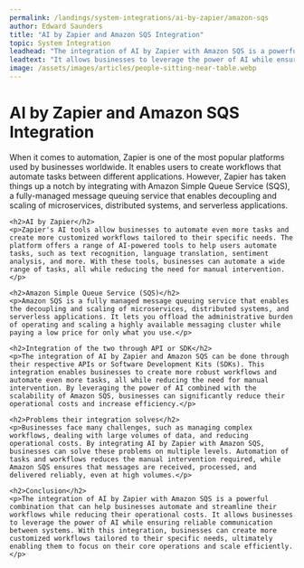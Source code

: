 ```yaml
---
permalink: /landings/system-integrations/ai-by-zapier/amazon-sqs
author: Edward Saunders
title: "AI by Zapier and Amazon SQS Integration"
topic: System Integration
leadhead: "The integration of AI by Zapier with Amazon SQS is a powerful combination that can help businesses automate and streamline their workflows while reducing their operational costs"
leadtext: "It allows businesses to leverage the power of AI while ensuring reliable communication between systems. With this integration, businesses can create more customized workflows tailored to their specific needs, ultimately enabling them to focus on their core operations and scale efficiently."
image: /assets/images/articles/people-sitting-near-table.webp
---
```

<div class="arttext">	<h1>AI by Zapier and Amazon SQS Integration</h1>
	<p>When it comes to automation, Zapier is one of the most popular platforms used by businesses worldwide. It enables users to create workflows that automate tasks between different applications. However, Zapier has taken things up a notch by integrating with Amazon Simple Queue Service (SQS), a fully-managed message queuing service that enables decoupling and scaling of microservices, distributed systems, and serverless applications. </p>

	<h2>AI by Zapier</h2>
	<p>Zapier's AI tools allow businesses to automate even more tasks and create more customized workflows tailored to their specific needs. The platform offers a range of AI-powered tools to help users automate tasks, such as text recognition, language translation, sentiment analysis, and more. With these tools, businesses can automate a wide range of tasks, all while reducing the need for manual intervention.</p>

	<h2>Amazon Simple Queue Service (SQS)</h2>
	<p>Amazon SQS is a fully managed message queuing service that enables the decoupling and scaling of microservices, distributed systems, and serverless applications. It lets you offload the administrative burden of operating and scaling a highly available messaging cluster while paying a low price for only what you use.</p>

	<h2>Integration of the two through API or SDK</h2>
	<p>The integration of AI by Zapier and Amazon SQS can be done through their respective APIs or Software Development Kits (SDKs). This integration enables businesses to create more robust workflows and automate even more tasks, all while reducing the need for manual intervention. By leveraging the power of AI combined with the scalability of Amazon SQS, businesses can significantly reduce their operational costs and increase efficiency.</p>

	<h2>Problems their integration solves</h2>
	<p>Businesses face many challenges, such as managing complex workflows, dealing with large volumes of data, and reducing operational costs. By integrating AI by Zapier with Amazon SQS, businesses can solve these problems on multiple levels. Automation of tasks and workflows reduces the manual intervention required, while Amazon SQS ensures that messages are received, processed, and delivered reliably, even at high volumes.</p>

	<h2>Conclusion</h2>
	<p>The integration of AI by Zapier with Amazon SQS is a powerful combination that can help businesses automate and streamline their workflows while reducing their operational costs. It allows businesses to leverage the power of AI while ensuring reliable communication between systems. With this integration, businesses can create more customized workflows tailored to their specific needs, ultimately enabling them to focus on their core operations and scale efficiently.</p>

</div>